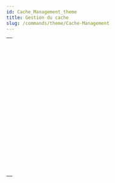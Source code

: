 ```yaml
---
id: Cache_Management_theme
title: Gestion du cache
slug: /commands/theme/Cache-Management
---
```


|                                                                                                                                         |
| --------------------------------------------------------------------------------------------------------------------------------------- |
| [<!-- INCLUDE #_command_.ADJUST BLOBS CACHE PRIORITY.Syntax -->](../../commands-legacy/adjust-blobs-cache-priority.md)<br/>             |
| [<!-- INCLUDE #_command_.ADJUST INDEX CACHE PRIORITY.Syntax -->](../../commands-legacy/adjust-index-cache-priority.md)<br/>             |
| [<!-- INCLUDE #_command_.ADJUST TABLE CACHE PRIORITY.Syntax -->](../../commands-legacy/adjust-table-cache-priority.md)<br/>             |
| [<!-- INCLUDE #_command_.Cache info.Syntax -->](../../commands-legacy/cache-info.md)<br/>                                               |
| [<!-- INCLUDE #_command_.FLUSH CACHE.Syntax -->](../../commands-legacy/flush-cache.md)<br/>                                             |
| [<!-- INCLUDE #_command_.Get adjusted blobs cache priority.Syntax -->](../../commands-legacy/get-adjusted-blobs-cache-priority.md)<br/> |
| [<!-- INCLUDE #_command_.Get adjusted index cache priority.Syntax -->](../../commands-legacy/get-adjusted-index-cache-priority.md)<br/> |
| [<!-- INCLUDE #_command_.Get adjusted table cache priority.Syntax -->](../../commands-legacy/get-adjusted-table-cache-priority.md)<br/> |
| [<!-- INCLUDE #_command_.Get cache size.Syntax -->](../../commands-legacy/get-cache-size.md)<br/>                                       |
| [<!-- INCLUDE #_command_.MEMORY STATISTICS.Syntax -->](../../commands-legacy/memory-statistics.md)<br/>                                 |
| [<!-- INCLUDE #_command_.SET BLOBS CACHE PRIORITY.Syntax -->](../../commands-legacy/set-blobs-cache-priority.md)<br/>                   |
| [<!-- INCLUDE #_command_.SET CACHE SIZE.Syntax -->](../../commands-legacy/set-cache-size.md)<br/>                                       |
| [<!-- INCLUDE #_command_.SET INDEX CACHE PRIORITY.Syntax -->](../../commands-legacy/set-index-cache-priority.md)<br/>                   |
| [<!-- INCLUDE #_command_.SET TABLE CACHE PRIORITY.Syntax -->](../../commands-legacy/set-table-cache-priority.md)<br/>                   |
